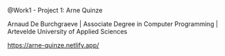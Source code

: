 @Work1 - Project 1: Arne Quinze

Arnaud De Burchgraeve | Associate Degree in Computer Programming | Artevelde University of Applied Sciences

https://arne-quinze.netlify.app/
